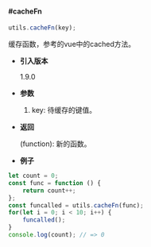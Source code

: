 #### #cacheFn

```javascript
utils.cacheFn(key);
```

缓存函数，参考的vue中的cached方法。

- **引入版本**

    1.9.0

- **参数**

    1. key: 待缓存的键值。

- **返回**

    (function): 新的函数。

- **例子**

```javascript
let count = 0;
const func = function () {
    return count++;
};
const funcalled = utils.cacheFn(func);
for(let i = 0; i < 10; i++) {
    funcalled();
}
console.log(count); // => 0
```
